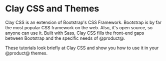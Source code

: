 # Clay CSS and Themes [](id=clay-css-and-themes)

Clay CSS is an extension of Bootstrap's CSS Framework. Bootstrap is by far 
the most popular CSS framework on the web. Also, it's open source, so anyone can 
use it. Built with Sass, Clay CSS fills the front-end gaps between Bootstrap 
and the specific needs of @product@.

These tutorials look briefly at Clay CSS and show you how to use it in your 
@product@ themes.